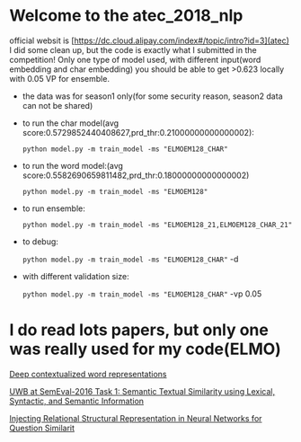 # Welcome to the atec_2018_nlp
official websit is [https://dc.cloud.alipay.com/index#/topic/intro?id=3](atec)
I did some clean up, but the code is exactly what I submitted in the competition!
Only one type of model used, with different input(word embedding and char embedding)
you should be able to get >0.623 locally with 0.05 VP for ensemble.


* the data was for season1 only(for some security reason, season2 data can not be shared)

* to run the char model(avg score:0.5729852440408627,prd_thr:0.21000000000000002):

    `python model.py -m train_model -ms "ELMOEM128_CHAR"`

* to run the word model:(avg score:0.5582690659811482,prd_thr:0.18000000000000002)

    `python model.py -m train_model -ms "ELMOEM128"`

* to run ensemble:

    `python model.py -m train_model -ms "ELMOEM128_21,ELMOEM128_CHAR_21"`

* to debug:

    `python model.py -m train_model -ms "ELMOEM128_CHAR"` -d

* with different validation size:

    `python model.py -m train_model -ms "ELMOEM128_CHAR"` -vp 0.05

# I do read lots papers, but only one was really used for my code(ELMO)
[Deep contextualized word representations](https://arxiv.org/abs/1802.05365)

[UWB at SemEval-2016 Task 1: Semantic Textual Similarity using Lexical,
Syntactic, and Semantic Information](http://www.aclweb.org/anthology/S16-1089)

[Injecting Relational Structural Representation in Neural Networks
for Question Similarit](https://arxiv.org/pdf/1806.08009.pdf)
